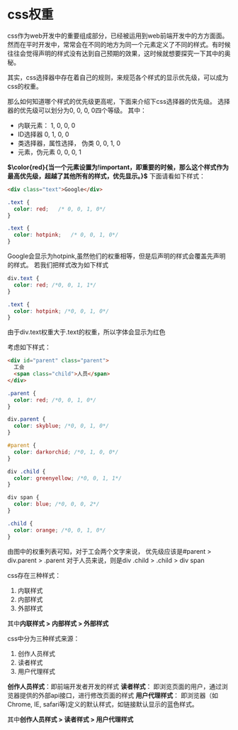 # css权重

css作为web开发中的重要组成部分，已经被运用到web前端开发中的方方面面。然而在平时开发中，常常会在不同的地方为同一个元素定义了不同的样式。有时候往往会觉得声明的样式没有达到自己预期的效果，这时候就想要探究一下其中的奥秘。

其实，css选择器中存在着自己的规则，来规范各个样式的显示优先级，可以成为css的权重。

那么如何知道哪个样式的优先级更高呢，下面来介绍下css选择器的优先级。
选择器的优先级可以划分为0, 0, 0, 0四个等级。
其中：

- 内联元素： 1, 0, 0, 0
- ID选择器  0, 1, 0, 0
- 类选择器，属性选择， 伪类  0, 0, 1, 0
- 元素，伪元素 0, 0, 0, 1


**$\color{red}{当一个元素设置为!important，即重要的时候，那么这个样式作为最高优先级，超越了其他所有的样式，优先显示。}$**
下面请看如下样式：
```html
<div class="text">Google</div>
```

```css
.text {
  color: red;   /* 0, 0, 1, 0*/
}

.text {
  color: hotpink;   /* 0, 0, 1, 0*/
}
```
Google会显示为hotpink,虽然他们的权重相等，但是后声明的样式会覆盖先声明的样式。
若我们把样式改为如下样式
```css
div.text {
  color: red; /*0, 0, 1, 1*/
}

.text {
  color: hotpink; /*0, 0, 1, 0*/
}
```
由于div.text权重大于.text的权重，所以字体会显示为红色

考虑如下样式：
```html
<div id="parent" class="parent">
  工会
  <span class="child">人员</span>
</div>
```
```css
.parent {
  color: red; /*0, 0, 1, 0*/
}

div.parent {
  color: skyblue; /*0, 0, 1, 0*/
}

#parent {
  color: darkorchid; /*0, 1, 0, 0*/
}

div .child {
  color: greenyellow; /*0, 0, 1, 1*/
}

div span {
  color: blue; /*0, 0, 0, 2*/
}

.child {
  color: orange; /*0, 0, 1, 0*/
}
```

由图中的权重列表可知，对于工会两个文字来说，
优先级应该是#parent > div.parent > .parent
对于人员来说，则是div .child > .child > div span

css存在三种样式：
1. 内联样式
2. 内部样式
3. 外部样式

其中**内联样式 > 内部样式 > 外部样式**

css中分为三种样式来源：
1. 创作人员样式
2. 读者样式
3. 用户代理样式

**创作人员样式**：即前端开发者开发的样式
**读者样式**： 即浏览页面的用户，通过浏览器提供的外部api接口，进行修改页面的样式
**用户代理样式**： 即浏览器（如Chrome, IE, safari等)定义的默认样式，如链接默认显示的蓝色样式。


其中**创作人员样式 > 读者样式 > 用户代理样式**
